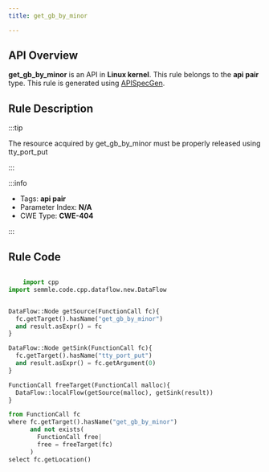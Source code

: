 ```yaml
---
title: get_gb_by_minor

---
```



## API Overview
**get_gb_by_minor** is an API in **Linux kernel**. This rule belongs to the **api pair** type. This rule is generated using [APISpecGen](../../tools/APISpecGen).
## Rule Description

:::tip

The resource acquired by get_gb_by_minor must be properly released using tty_port_put

:::

:::info

- Tags: **api pair**
- Parameter Index: **N/A**
- CWE Type: **CWE-404**

:::

## Rule Code
```python

    import cpp
import semmle.code.cpp.dataflow.new.DataFlow


DataFlow::Node getSource(FunctionCall fc){
  fc.getTarget().hasName("get_gb_by_minor")
  and result.asExpr() = fc
}

DataFlow::Node getSink(FunctionCall fc){
  fc.getTarget().hasName("tty_port_put")
  and result.asExpr() = fc.getArgument(0)
}

FunctionCall freeTarget(FunctionCall malloc){
  DataFlow::localFlow(getSource(malloc), getSink(result))
}

from FunctionCall fc
where fc.getTarget().hasName("get_gb_by_minor")
      and not exists(
        FunctionCall free| 
        free = freeTarget(fc)
      )
select fc.getLocation()

    
```
